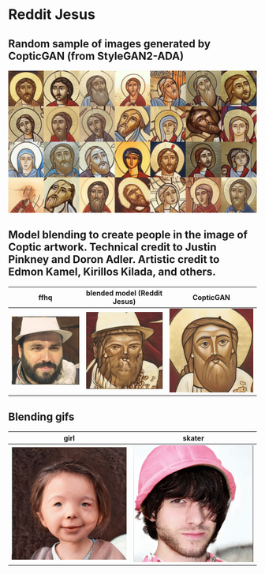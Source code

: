 # Reddit Jesus
## Random sample of images generated by CopticGAN (from StyleGAN2-ADA)
![](fakes.jpg)
## Model blending to create people in the image of Coptic artwork. Technical credit to Justin Pinkney and Doron Adler. Artistic credit to Edmon Kamel, Kirillos Kilada, and others.
| ffhq | blended model (Reddit Jesus) | CopticGAN |
| ------------------ | -------------------------- | ---------------- |
| ![](neckbeard.png) | ![](neckbeard%20jesus.png) | ![](jesus.png) |
## Blending gifs
| girl | skater |
| ------------- | --------------- |
| ![](girl.gif) | ![](skater.gif) |
